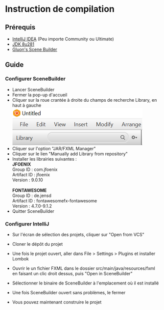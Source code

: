 # Instruction de compilation

## Prérequis

- [IntelliJ IDEA](https://www.jetbrains.com/idea/) (Peu importe Community ou Ultimate)
- [JDK 8u281](https://www.oracle.com/java/technologies/javase/javase-jdk8-downloads.html)
- [Gluon's Scene Builder](https://gluonhq.com/products/scene-builder/#download)

## Guide

### Configurer SceneBuilder

- Lancer SceneBuilder
- Fermer la pop-up d'accueil
- Cliquer sur la roue crantée à droite du champs de recherche Library, en haut à gauche \
  ![](markdown_assets/images/BUILD.md/scenebuilder01.PNG)
- Cliquer sur l'option "JAR/FXML Manager"
- Cliquer sur le lien "Manually add Library from repository"
- Installer les librairies suivantes : \
  **JFOENIX** \
  Group ID : com.jfoenix \
  Artifact ID : jfoenix \
  Version : 9.0.10 \
  \
  **FONTAWESOME** \
  Group ID : de.jensd \
  Artifact ID : fontawesomefx-fontawesome \
  Version : 4.7.0-9.1.2
- Quitter SceneBuilder

### Configurer IntelliJ

- Sur l'écran de sélection des projets, cliquer sur "Open from VCS"
- Cloner le dépôt du projet
- Une fois le projet ouvert, aller dans File > Settings > Plugins et installer Lombok
- Ouvrir le un fichier FXML dans le dossier src/main/java/resources/fxml en faisant un clic droit dessus, puis "Open in
  SceneBuilder"
- Sélectionner le binaire de SceneBuilder à l'emplacement où il est installé
- Une fois SceneBuilder ouvert sans problèmes, le fermer

- Vous pouvez maintenant construire le projet
